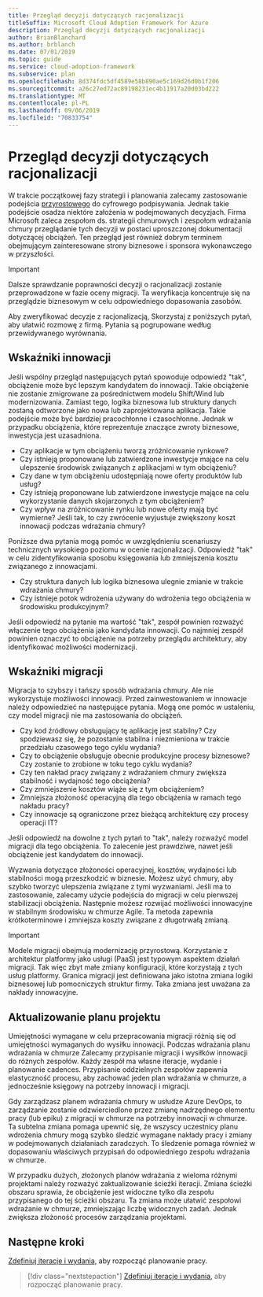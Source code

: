 ```yaml
---
title: Przegląd decyzji dotyczących racjonalizacji
titleSuffix: Microsoft Cloud Adoption Framework for Azure
description: Przegląd decyzji dotyczących racjonalizacji
author: BrianBlanchard
ms.author: brblanch
ms.date: 07/01/2019
ms.topic: guide
ms.service: cloud-adoption-framework
ms.subservice: plan
ms.openlocfilehash: 8d374fdc5df4589e58b890ae5c169d26d0b1f206
ms.sourcegitcommit: a26c27ed72ac89198231ec4b11917a20d03bd222
ms.translationtype: MT
ms.contentlocale: pl-PL
ms.lasthandoff: 09/06/2019
ms.locfileid: "70833754"
---
```

# <a name="review-rationalization-decisions"></a>Przegląd decyzji dotyczących racjonalizacji

W trakcie początkowej fazy strategii i planowania zalecamy zastosowanie podejścia [przyrostowego](../digital-estate/rationalize.md#incremental-rationalization) do cyfrowego podpisywania. Jednak takie podejście osadza niektóre założenia w podejmowanych decyzjach. Firma Microsoft zaleca zespołom ds. strategii chmurowych i zespołom wdrażania chmury przeglądanie tych decyzji w postaci uproszczonej dokumentacji dotyczącej obciążeń. Ten przegląd jest również dobrym terminem obejmującym zainteresowane strony biznesowe i sponsora wykonawczego w przyszłości.

> [!IMPORTANT]
> Dalsze sprawdzanie poprawności decyzji o racjonalizacji zostanie przeprowadzone w fazie oceny migracji. Ta weryfikacja koncentruje się na przeglądzie biznesowym w celu odpowiedniego dopasowania zasobów.

Aby zweryfikować decyzje z racjonalizacją, Skorzystaj z poniższych pytań, aby ułatwić rozmowę z firmą. Pytania są pogrupowane według przewidywanego wyrównania.

## <a name="innovation-indicators"></a>Wskaźniki innowacji

Jeśli wspólny przegląd następujących pytań spowoduje odpowiedź "tak", obciążenie może być lepszym kandydatem do innowacji. Takie obciążenie nie zostanie zmigrowane za pośrednictwem modelu Shift/Wind lub modernizowania. Zamiast tego, logika biznesowa lub struktury danych zostaną odtworzone jako nowa lub zaprojektowana aplikacja. Takie podejście może być bardziej pracochłonne i czasochłonne. Jednak w przypadku obciążenia, które reprezentuje znaczące zwroty biznesowe, inwestycja jest uzasadniona.

- Czy aplikacje w tym obciążeniu tworzą zróżnicowanie rynkowe?
- Czy istnieją proponowane lub zatwierdzone inwestycje mające na celu ulepszenie środowisk związanych z aplikacjami w tym obciążeniu?
- Czy dane w tym obciążeniu udostępniają nowe oferty produktów lub usług?
- Czy istnieją proponowane lub zatwierdzone inwestycje mające na celu wykorzystanie danych skojarzonych z tym obciążeniem?
- Czy wpływ na zróżnicowanie rynku lub nowe oferty mają być wymierne? Jeśli tak, to czy zwrócenie wyjustuje zwiększony koszt innowacji podczas wdrażania chmury?

Poniższe dwa pytania mogą pomóc w uwzględnieniu scenariuszy technicznych wysokiego poziomu w ocenie racjonalizacji. Odpowiedź "tak" w celu zidentyfikowania sposobu księgowania lub zmniejszenia kosztu związanego z innowacjami.

- Czy struktura danych lub logika biznesowa ulegnie zmianie w trakcie wdrażania chmury?
- Czy istnieje potok wdrożenia używany do wdrożenia tego obciążenia w środowisku produkcyjnym?

Jeśli odpowiedź na pytanie ma wartość "tak", zespół powinien rozważyć włączenie tego obciążenia jako kandydata innowacji. Co najmniej zespół powinien oznaczyć to obciążenie na potrzeby przeglądu architektury, aby identyfikować możliwości modernizacji.

## <a name="migration-indicators"></a>Wskaźniki migracji

Migracja to szybszy i tańszy sposób wdrażania chmury. Ale nie wykorzystuje możliwości innowacji. Przed zainwestowaniem w innowacje należy odpowiedzieć na następujące pytania. Mogą one pomóc w ustaleniu, czy model migracji nie ma zastosowania do obciążeń.

- Czy kod źródłowy obsługujący tę aplikację jest stabilny? Czy spodziewasz się, że pozostanie stabilna i niezmieniona w trakcie przedziału czasowego tego cyklu wydania?
- Czy to obciążenie obsługuje obecnie produkcyjne procesy biznesowe? Czy zostanie to zrobione w toku tego cyklu wydania?
- Czy ten nakład pracy związany z wdrażaniem chmury zwiększa stabilność i wydajność tego obciążenia?
- Czy zmniejszenie kosztów wiąże się z tym obciążeniem?
- Zmniejsza złożoność operacyjną dla tego obciążenia w ramach tego nakładu pracy?
- Czy innowacje są ograniczone przez bieżącą architekturę czy procesy operacji IT?

Jeśli odpowiedź na dowolne z tych pytań to "tak", należy rozważyć model migracji dla tego obciążenia. To zalecenie jest prawdziwe, nawet jeśli obciążenie jest kandydatem do innowacji.

Wyzwania dotyczące złożoności operacyjnej, kosztów, wydajności lub stabilności mogą przeszkodzić w biznesie. Możesz użyć chmury, aby szybko tworzyć ulepszenia związane z tymi wyzwaniami. Jeśli ma to zastosowanie, zalecamy użycie podejścia do migracji w celu pierwszej stabilizacji obciążenia. Następnie możesz rozwijać możliwości innowacyjne w stabilnym środowisku w chmurze Agile. Ta metoda zapewnia krótkoterminowe i zmniejsza koszty związane z długotrwałą zmianą.

> [!IMPORTANT]
> Modele migracji obejmują modernizację przyrostową. Korzystanie z architektur platformy jako usługi (PaaS) jest typowym aspektem działań migracji. Tak więc zbyt małe zmiany konfiguracji, które korzystają z tych usług platformy. Granica migracji jest definiowana jako istotna zmiana logiki biznesowej lub pomocniczych struktur firmy. Taka zmiana jest uważana za nakłady innowacyjne.

## <a name="update-the-project-plan"></a>Aktualizowanie planu projektu

Umiejętności wymagane w celu przepracowania migracji różnią się od umiejętności wymaganych do wysiłku innowacji. Podczas wdrażania planu wdrażania w chmurze Zalecamy przypisanie migracji i wysiłków innowacji do różnych zespołów. Każdy zespół ma własne iteracje, wydanie i planowanie cadences. Przypisanie oddzielnych zespołów zapewnia elastyczność procesu, aby zachować jeden plan wdrażania w chmurze, a jednocześnie księgowy na potrzeby innowacji i migracji.

Gdy zarządzasz planem wdrażania chmury w usłudze Azure DevOps, to zarządzanie zostanie odzwierciedlone przez zmianę nadrzędnego elementu pracy (lub epiku) z migracji w chmurze na potrzeby innowacji w chmurze. Ta subtelna zmiana pomaga upewnić się, że wszyscy uczestnicy planu wdrożenia chmury mogą szybko śledzić wymagane nakłady pracy i zmiany w podejmowanych działaniach zaradczych. To śledzenie pomaga również w dopasowaniu właściwych przypisań do odpowiedniego zespołu wdrażania w chmurze.

W przypadku dużych, złożonych planów wdrażania z wieloma różnymi projektami należy rozważyć zaktualizowanie ścieżki iteracji. Zmiana ścieżki obszaru sprawia, że obciążenie jest widoczne tylko dla zespołu przypisanego do tej ścieżki obszaru. Ta zmiana może ułatwić zespołowi wdrażanie w chmurze, zmniejszając liczbę widocznych zadań. Jednak zwiększa złożoność procesów zarządzania projektami.

## <a name="next-steps"></a>Następne kroki

[Zdefiniuj iteracje i wydania,](./iteration-paths.md) aby rozpocząć planowanie pracy.

> [!div class="nextstepaction"]
> [Zdefiniuj iteracje i wydania,](./iteration-paths.md) aby rozpocząć planowanie pracy.
